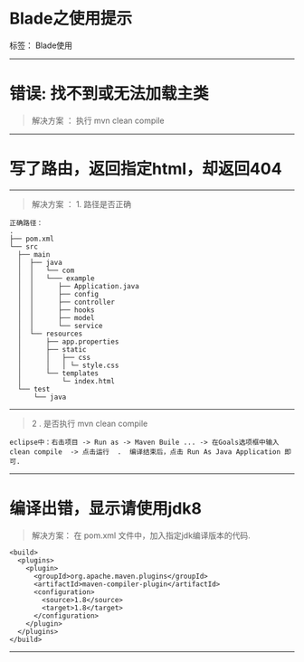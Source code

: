 ﻿# Blade之使用提示

标签： Blade使用

---

# 错误: 找不到或无法加载主类 

> 解决方案 ：  执行 mvn clean compile  

---

# 写了路由，返回指定html，却返回404
---
> 解决方案 ： 1. 路径是否正确

    正确路径：
    .
    ├── pom.xml
    └── src
      ├── main
      │  ├── java
      │  │   └── com
      │  │   └─── example
      │  │      ├── Application.java
      │  │      ├── config
      │  │      ├── controller
      │  │      ├── hooks
      │  │      ├── model
      │  │      └── service
      │  └── resources
      │      ├── app.properties
      │      ├── static
      │      │   ├── css
      │      │   │ └─ style.css
      │      └── templates
      │          └─ index.html
      └── test
          └── java

---

>  2 . 是否执行 mvn clean compile 
    
    eclipse中：右击项目 -> Run as -> Maven Buile ... -> 在Goals选项框中输入 clean compile  -> 点击运行  .  编译结束后，点击 Run As Java Application 即可.
    
---

# 编译出错，显示请使用jdk8

> 解决方案： 在 pom.xml 文件中，加入指定jdk编译版本的代码.

    <build>
      <plugins>
        <plugin>
          <groupId>org.apache.maven.plugins</groupId>
          <artifactId>maven-compiler-plugin</artifactId>
          <configuration>
            <source>1.8</source>
            <target>1.8</target>
          </configuration>
        </plugin>
      </plugins>
    </build>
    
---    